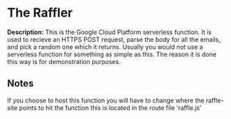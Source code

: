 # The Raffler

**Description:** This is the Google Cloud Platform serverless function. It is used to recieve an HTTPS POST request, parse the body for all the emails, and pick a random one which it returns. Usually you would not use a serverless function for something as simple as this. The reason it is done this way is for demonstration purposes.

## Notes

If you choose to host this function you will have to change where the raffle-site points to hit the function this is located in the route file 'raffle.js'
